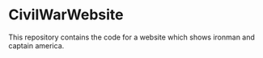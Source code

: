 # CivilWarWebsite
This repository contains the code for a website which shows ironman and captain america.
